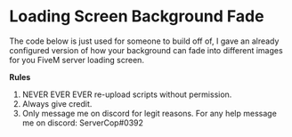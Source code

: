 # Loading Screen Background Fade
The code below is just used for someone to build off of, I gave an already configured version of how your background can fade into different images for you FiveM server loading screen. 

**Rules**

1. NEVER EVER EVER re-upload scripts without permission.
2. Always give credit.
3. Only message me on discord for legit reasons.
For any help message me on discord: ServerCop#0392
